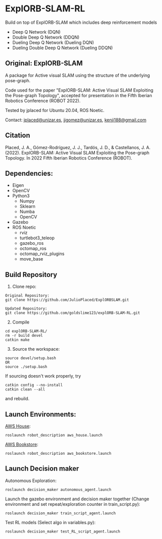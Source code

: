 ExplORB-SLAM-RL
============
Build on top of ExplORB-SLAM which includes deep reinforcement models
 - Deep Q Network (DQN)
 - Double Deep Q Network (DDQN)
 - Dueling Deep Q Network (Dueling DQN)
 - Dueling Double Deep Q Network (Dueling DDQN)

Original: ExplORB-SLAM
------------

A package for Active visual SLAM using the structure of the underlying pose-graph.

Code used for the paper "ExplORB-SLAM: Active Visual SLAM Exploiting the Pose-graph Topology", accepted for presentation in the Fifth Iberian Robotics Conference (ROBOT 2022).

Tested by jplaced for Ubuntu 20.04, ROS Noetic.

Contact: jplaced@unizar.es, jjgomez@unizar.es, kenji188@gmail.com

Citation
------------

Placed, J. A., Gómez-Rodríguez, J. J., Tardós, J. D., & Castellanos, J. A. (2022). ExplORB-SLAM: Active Visual SLAM Exploiting the Pose-graph Topology. In 2022 Fifth Iberian Robotics Conference (ROBOT).

Dependencies:
------------
- Eigen
- OpenCV
- Python3
  * Numpy
  * Sklearn
  * Numba
  * OpenCV
- Gazebo
- ROS Noetic
  * rviz
  * turtlebot3_teleop
  * gazebo_ros
  * octomap_ros
  * octomap_rviz_plugins
  * move_base

Build Repository
------------
1. Clone repo:
```
Original Repository:
git clone https://github.com/JulioPlaced/ExplORBSLAM.git

Updated Repository:
git clone https://github.com/goldslime123/explORB-SLAM-RL.git
```

2. Compile
```
cd explORB-SLAM-RL/
rm -r build devel
catkin make
```

3. Source the workspace:

  ```
  source devel/setup.bash 
  OR
  source ./setup.bash
  ```

  If sourcing doesn't work properly, try

  ```
  catkin config --no-install
  catkin clean --all
  ```

  and rebuild.


Launch Environments:
------------
  [AWS House](https://github.com/aws-robotics/aws-robomaker-small-house-world):
  ```
  roslaunch robot_description aws_house.launch
  ```
   [AWS Bookstore](https://github.com/aws-robotics/aws-robomaker-small-house-world](https://github.com/aws-robotics/aws-robomaker-bookstore-world)):
  ```
  roslaunch robot_description aws_bookstore.launch
  ```

Launch Decision maker
------------
Autonomous Exploration:
  ```
  roslaunch decision_maker autonomous_agent.launch
  ```
Launch the gazebo environment and decision maker together (Change environment and set repeat/exploration counter in train_script.py):  
  ```
  roslaunch decision_maker train_script_agent.launch
  ```
Test RL models (Select algo in variables.py):
  ```
  roslaunch decision_maker test_RL_script_agent.launch
  ```



